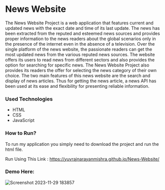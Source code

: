 <h1>News Website</h1>

<p>The News Website Project is a web application that features current and updated news with the exact date and time of its last update. The news has been extracted from the reputed and esteemed news sources and provides proper information to the news readers about the global scenarios only in the presence of the internet even in the absence of a television. Over the single platform of the news website, the passionate readers can get the most updated news from the various reputed news sources. The website offers its users to read news from different sectors and also provides the option for searching for specific news. The News Website Project also provides its readers the offer for selecting the news category of their own choice. The two main features of this news website are the search and display of news articles. Thus for getting the news article, a news API has been used at its ease and flexibility for presenting reliable information.</p>

<h3>Used Technologies</h3>
<ul>
  <li>HTML</li>
  <li>CSS</li>
  <li>JavaScript</li>
</ul>

### How to Run?

To run my application you simply need to download the project and run the html file.

Run Using This Link : https://yuvrajnarayanmishra.github.io/News-Website/

<h3> Demo Here: </h3>

![Screenshot 2023-11-29 183857](https://github.com/YuvrajNarayanMishra/News-Website/assets/99082388/84108262-021f-45e4-a69f-f1a5b6eefec6)
<br>
